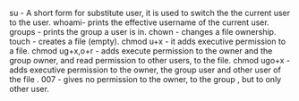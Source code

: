su - A short form for substitute user, it is used to switch the the current user to the user.
whoami- prints the effective username of the current user.
groups - prints the group a user is in.
chown - changes a file ownership.
touch - creates a file (empty).
chmod u+x - it adds executive permission to a file.
chmod ug+x,o+r - adds execute permission to the owner and the group owner, and read permission to other users, to the file.
chmod ugo+x - adds executive permission to the owner, the group user and other user of the file .
007 - gives no permission to the owner, to the group , but to only other user.  
